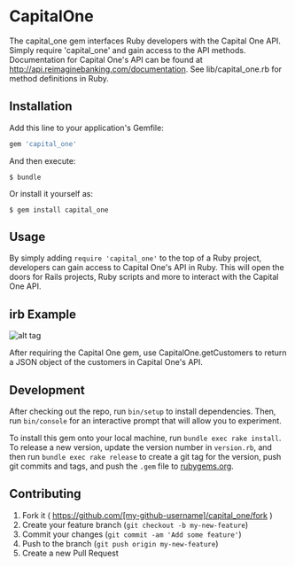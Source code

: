 # CapitalOne

The capital_one gem interfaces Ruby developers with the Capital One API.  Simply require 'capital_one' and gain access to the API methods.  Documentation for Capital One's API can be found at http://api.reimaginebanking.com/documentation.  See lib/capital_one.rb for method definitions in Ruby.

## Installation

Add this line to your application's Gemfile:

```ruby
gem 'capital_one'
```

And then execute:

    $ bundle

Or install it yourself as:

    $ gem install capital_one

## Usage
By simply adding `require 'capital_one'` to the top of a Ruby project, developers can gain access to Capital One's API in Ruby.  This will open the doors for Rails projects, Ruby scripts and more to interact with the Capital One API.

## irb Example
![alt tag](http://i.imgur.com/DwXjl2h.png)

After requiring the Capital One gem, use CapitalOne.getCustomers to return a JSON object of the customers in Capital One's API.

## Development

After checking out the repo, run `bin/setup` to install dependencies. Then, run `bin/console` for an interactive prompt that will allow you to experiment.

To install this gem onto your local machine, run `bundle exec rake install`. To release a new version, update the version number in `version.rb`, and then run `bundle exec rake release` to create a git tag for the version, push git commits and tags, and push the `.gem` file to [rubygems.org](https://rubygems.org).

## Contributing

1. Fork it ( https://github.com/[my-github-username]/capital_one/fork )
2. Create your feature branch (`git checkout -b my-new-feature`)
3. Commit your changes (`git commit -am 'Add some feature'`)
4. Push to the branch (`git push origin my-new-feature`)
5. Create a new Pull Request
